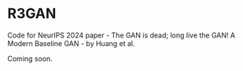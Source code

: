 # R3GAN
Code for NeurIPS 2024 paper - The GAN is dead; long live the GAN! A Modern Baseline GAN - by Huang et al.

Coming soon.
